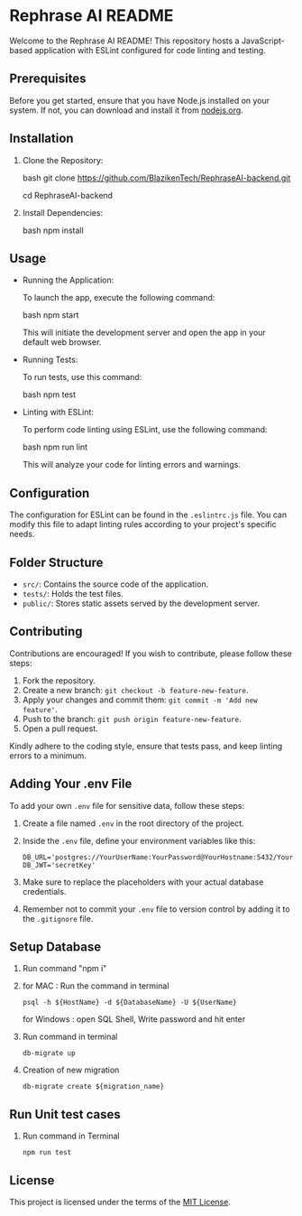 # Rephrase AI README

Welcome to the Rephrase AI README! This repository hosts a JavaScript-based application with ESLint configured for code linting and testing.

## Prerequisites

Before you get started, ensure that you have Node.js installed on your system. If not, you can download and install it from [nodejs.org](https://nodejs.org/).

## Installation

1. Clone the Repository:

    bash
    git clone https://github.com/BlazikenTech/RephraseAI-backend.git

    cd RephraseAI-backend


2. Install Dependencies:

    bash
    npm install


## Usage

- Running the Application:

    To launch the app, execute the following command:

    bash
    npm start


    This will initiate the development server and open the app in your default web browser.

- Running Tests:

    To run tests, use this command:

    bash
    npm test


- Linting with ESLint:

    To perform code linting using ESLint, use the following command:

    bash
    npm run lint


    This will analyze your code for linting errors and warnings.

## Configuration

The configuration for ESLint can be found in the `.eslintrc.js` file. You can modify this file to adapt linting rules according to your project's specific needs.

## Folder Structure

- `src/`: Contains the source code of the application.
- `tests/`: Holds the test files.
- `public/`: Stores static assets served by the development server.

## Contributing

Contributions are encouraged! If you wish to contribute, please follow these steps:

1. Fork the repository.
2. Create a new branch: `git checkout -b feature-new-feature`.
3. Apply your changes and commit them: `git commit -m 'Add new feature'`.
4. Push to the branch: `git push origin feature-new-feature`.
5. Open a pull request.

Kindly adhere to the coding style, ensure that tests pass, and keep linting errors to a minimum.

## Adding Your .env File

To add your own `.env` file for sensitive data, follow these steps:

1. Create a file named `.env` in the root directory of the project.
2. Inside the `.env` file, define your environment variables like this:


       DB_URL='postgres://YourUserName:YourPassword@YourHostname:5432/YourDatabaseName'
       DB_JWT='secretKey'



4. Make sure to replace the placeholders with your actual database credentials.
5. Remember not to commit your `.env` file to version control by adding it to the `.gitignore` file.

## Setup Database

1. Run command "npm i"

2. for MAC : Run the command in terminal

       psql -h ${HostName} -d ${DatabaseName} -U ${UserName}

   for Windows : open SQL Shell, Write password and hit enter

3. Run command in terminal

       db-migrate up

5. Creation of new migration

       db-migrate create ${migration_name}



## Run Unit test cases

1. Run command in Terminal


       npm run test



## License

This project is licensed under the terms of the [MIT License](LICENSE).